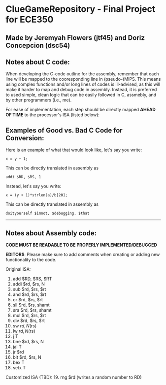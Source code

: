 # ClueGameRepository - Final Project for ECE350

## Made by Jeremyah Flowers (jtf45) and Doriz Concepcion (dsc54)

Notes about C code:
-------------------

When developing the C-code outline for the assembly, remember that each line will be mapped to the cooresponding
line in (pseudo-)MIPS. This means using complex functions and/or long lines of codes is ill-advised, as this will 
make it harder to map and debug code in assembly. Instead, it is preferred to used simple, clean logic that can be
easily followed in C, assmebly, and by other programmers (i.e., me).

For ease of implementation, each step should be directly mapped **AHEAD OF TIME** to the processor's ISA (listed below):

Examples of Good vs. Bad C Code for Conversion:
----------------------------------------------------------------------------

Here is an example of what that would look like, let's say you write:

    x = y + 1;

This can be directly translated in assembly as

    addi $RD, $RS, 1

Instead, let's say you write:

    x = (y + 1)*strlen(a)/b[20];

This can be directly translated in assembly as

    doityourself $imnot, $debugging, $that 

----------------------------------------------------------------------------

Notes about Assembly code:
----------------------------------
**CODE MUST BE READABLE TO BE PROPERLY IMPLEMENTED/DEBUGGED**

**EDITORS**: Please make sure to add comments when creating or adding new functionality to the code.

Original ISA:
1.  add $RD, $RS, $RT
2.  addi $rd, $rs, N
3.  sub $rd, $rs, $rt
4.  and $rd, $rs, $rt
5.  or $rd, $rs, $rt
6.  sll $rd, $rs, shamt
7.  sra $rd, $rs, shamt
8.  mul $rd, $rs, $rt
9.  div $rd, $rs, $rt
10. sw $rd, N($rs)
11. lw $rd, N($rs)
12. j T
13. bne $rd, $rs, N
14. jal T
15. jr $rd
16. blt $rd, $rs, N
17. bex T
18. setx T
    
Customized ISA (TBD):
19. rng $rd (writes a random number to RD)


